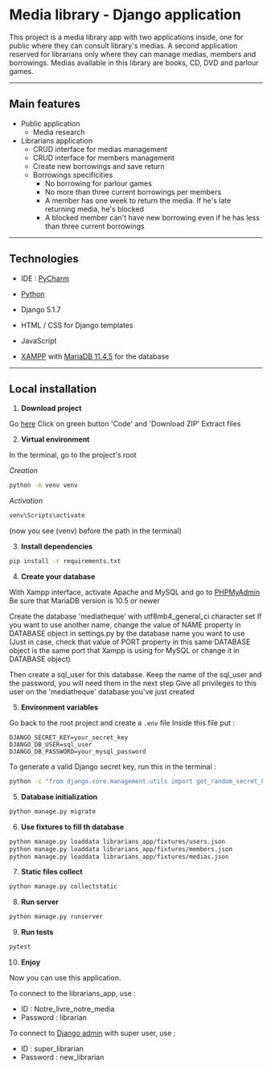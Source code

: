 # Media library - Django application

This project is a media library app with two applications inside, one for public where they can 
consult library's medias. A second application reserved for librarians only where they can manage medias,
 members and borrowings. Medias available in this library are books, CD, DVD and parlour games.

---

## Main features

- Public application
  - Media research
- Librarians application
  - CRUD interface for medias management
  - CRUD interface for members management
  - Create new borrowings and save return
  - Borrowings specificities
    - No borrowing for parlour games
    - No more than three current borrowings per members
    - A member has one week to return the media. If he's late returning media, he's blocked
    - A blocked member can't have new borrowing even if he has less than three current borrowings

---

## Technologies

- IDE : [PyCharm](https://www.jetbrains.com/fr-fr/pycharm/download/?section=windows)
- [Python](https://www.python.org/downloads/)


- Django 5.1.7
- HTML / CSS for Django templates
- JavaScript
- [XAMPP](https://www.apachefriends.org/fr/download.html) with [MariaDB 11.4.5](https://mariadb.org/download/?t=mariadb&p=mariadb&r=11.4.5&os=windows&cpu=x86_64&pkg=msi&mirror=starburst_portsmouth) for the database

---

## Local installation

1. **Download project**

Go [here](https://github.com/fb-lb/CEF_devoirs_mediatheque)
Click on green button 'Code' and 'Download ZIP'
Extract files

2. **Virtual environment**

In the terminal, go to the project's root

*Creation*
```bash
python -m venv venv
```

*Activation*
```bash
venv\Scripts\activate
```
(now you see (venv) before the path in the terminal)

3. **Install dependencies**
```bash
pip install -r requirements.txt
```

4. **Create your database**

With Xampp interface, activate Apache and MySQL and go to [PHPMyAdmin](http://localhost/phpmyadmin/)
Be sure that MariaDB version is 10.5 or newer

Create the database 'mediatheque' with utf8mb4_general_ci character set
If you want to use another name, change the value of NAME property in DATABASE object in settings.py by the database name you want to use
(Just in case, check that value of PORT property in this same DATABASE object is the same port that Xampp is using for MySQL or change it in DATABASE object)

Then create a sql_user for this database. Keep the name of the sql_user and the password, you will need them in the next step
Give all privileges to this user on the 'mediatheque' database you've just created

5. **Environment variables**

Go back to the root project and create a `.env` file
Inside this file put :
```.env
DJANGO_SECRET_KEY=your_secret_key
DJANGO_DB_USER=sql_user
DJANGO_DB_PASSWORD=your_mysql_password
```

To generate a valid Django secret key, run this in the terminal :
```bash
python -c "from django.core.management.utils import get_random_secret_key; print(get_random_secret_key())"
```

5. **Database initialization**
```bash
python manage.py migrate
```

6. **Use fixtures to fill th database**
```bash
python manage.py loaddata librarians_app/fixtures/users.json
python manage.py loaddata librarians_app/fixtures/members.json
python manage.py loaddata librarians_app/fixtures/medias.json
```

7. **Static files collect**
```bash
python manage.py collectstatic
```

8. **Run server**
```bash
python manage.py runserver
```

9. **Run tests**
```bash
pytest
```

10. **Enjoy**

Now you can use this application.

To connect to the librarians_app, use :
- ID : Notre_livre_notre_media
- Password : librarian

To connect to [Django admin](http://localhost:8000/admin/login/?next=/admin/) with super user, use :
- ID : super_librarian
- Password : new_librarian